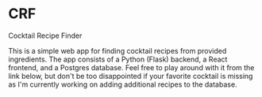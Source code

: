 # CRF
Cocktail Recipe Finder

This is a simple web app for finding cocktail recipes from provided ingredients.
The app consists of a Python (Flask) backend, a React frontend, and a Postgres database.
Feel free to play around with it from the link below, but don't be too disappointed if your favorite cocktail is missing as I'm currently working on adding additional recipes to the database.
